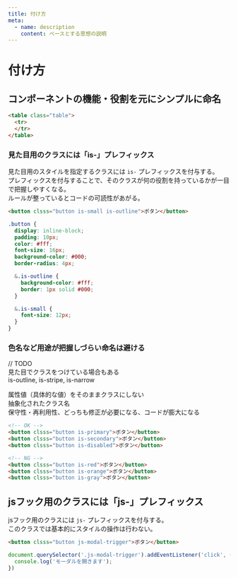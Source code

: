 ```yaml
---
title: 付け方
meta:
  - name: description
    content: ベースとする思想の説明
---
```


# 付け方

## コンポーネントの機能・役割を元にシンプルに命名

```html
<table class="table">
  <tr>
  </tr>
</table>
```

### 見た目用のクラスには「is-」プレフィックス

見た目用のスタイルを指定するクラスには ```is-``` プレフィックスを付与する。  
プレフィックスを付与することで、そのクラスが何の役割を持っているかが一目で把握しやすくなる。  
ルールが整っているとコードの可読性があがる。

```html
<button clsss="button is-small is-outline">ボタン</button>
```
```scss
.button {
  display: inline-block;
  padding: 10px;
  color: #fff;
  font-size: 16px;
  background-color: #000;
  border-radius: 4px;

  &.is-outline {
    background-color: #fff;
    border: 1px solid #000;
  }

  &.is-small {
    font-size: 12px;
  }
}
```

### 色名など用途が把握しづらい命名は避ける

// TODO  
見た目でクラスをつけている場合もある  
is-outline, is-stripe, is-narrow

属性値（具体的な値）をそのままクラスにしない  
抽象化されたクラス名  
保守性・再利用性、どっちも修正が必要になる、コードが膨大になる

```html
<!-- OK -->
<button clsss="button is-primary">ボタン</button>
<button clsss="button is-secondary">ボタン</button>
<button clsss="button is-disabled">ボタン</button>

<!-- NG -->
<button clsss="button is-red">ボタン</button>
<button clsss="button is-orange">ボタン</button>
<button clsss="button is-gray">ボタン</button>
```


## jsフック用のクラスには「js-」プレフィックス

jsフック用のクラスには ```js-``` プレフィックスを付与する。  
このクラスでは基本的にスタイルの操作は行わない。

```html
<button clsss="button js-modal-trigger">ボタン</button>
```
```js
document.querySelector('.js-modal-trigger').addEventListener('click', () => {
  console.log('モーダルを開きます');
})
```